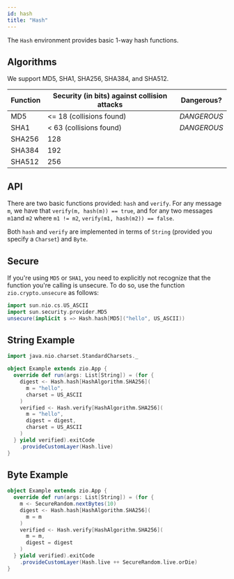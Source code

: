 ```yaml
---
id: hash
title: "Hash"
---
```


The `Hash` environment provides basic 1-way hash functions.

## Algorithms
We support MD5, SHA1, SHA256, SHA384, and SHA512.

| Function | Security (in bits) against collision attacks | Dangerous?  |
|----------|----------------------------------------------|-------------|
| MD5      | <= 18 (collisions found)                     | *DANGEROUS* |
| SHA1     | < 63 (collisions found)                      | *DANGEROUS* |
| SHA256   | 128                                          |             |
| SHA384   | 192                                          |             |
| SHA512   | 256                                          |             |

## API
There are two basic functions provided: `hash` and `verify`.
For any message `m`, we have that `verify(m, hash(m)) == true`,
and for any two messages `m1`and `m2` where `m1 != m2`,
`verify(m1, hash(m2)) == false`.

Both `hash` and `verify` are implemented in terms of 
`String` (provided you specify a `Charset`) and `Byte`.

## Secure
If you're using `MD5` or `SHA1`, you need to explicitly not recognize that
the function you're calling is unsecure. To do so, use the function `zio.crypto.unsecure` as follows:
```scala
import sun.nio.cs.US_ASCII
import sun.security.provider.MD5
unsecure(implicit s => Hash.hash[MD5]("hello", US_ASCII))
```

## String Example
```scala
import java.nio.charset.StandardCharsets._

object Example extends zio.App {
  override def run(args: List[String]) = (for {
    digest <- Hash.hash[HashAlgorithm.SHA256](
      m = "hello",
      charset = US_ASCII
    )
    verified <- Hash.verify[HashAlgorithm.SHA256](
      m = "hello",
      digest = digest,
      charset = US_ASCII
    )
  } yield verified).exitCode
    .provideCustomLayer(Hash.live)
}
```

## Byte Example
```scala
object Example extends zio.App {
  override def run(args: List[String]) = (for {
    m <- SecureRandom.nextBytes(10)
    digest <- Hash.hash[HashAlgorithm.SHA256](
      m = m
    )
    verified <- Hash.verify[HashAlgorithm.SHA256](
      m = m,
      digest = digest
    )
  } yield verified).exitCode
    .provideCustomLayer(Hash.live ++ SecureRandom.live.orDie)
}
```
